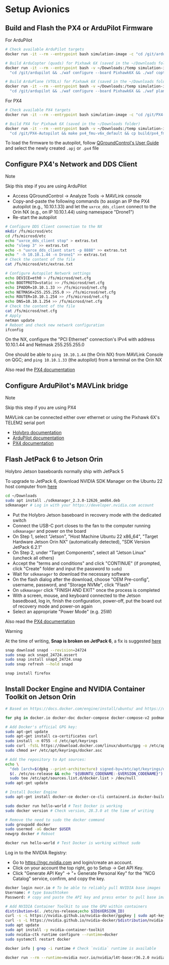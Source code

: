 # Setup Avionics

## Build and Flash the PX4 or ArduPilot Firmware

For ArduPilot

```sh
# Check available ArduPilot targets
docker run -it --rm --entrypoint bash simulation-image -c "cd /git/ardupilot && ./waf list_boards"

# Build ArduCopter (quads) for Pixhawk 6X (saved in the ~/Downloads folder)
docker run -it --rm --entrypoint bash -v ~/Downloads:/temp simulation-image -c \
  "cd /git/ardupilot && ./waf configure --board Pixhawk6X && ./waf copter && cp build/Pixhawk6X/bin/*.apj /temp/"

# Build ArduPlane (VTOLs) for Pixhawk 6X (saved in the ~/Downloads folder)
docker run -it --rm --entrypoint bash -v ~/Downloads:/temp simulation-image -c \
  "cd /git/ardupilot && ./waf configure --board Pixhawk6X && ./waf plane && cp build/Pixhawk6X/bin/*.apj /temp/"
```

For PX4

```sh
# Check available PX4 targets
docker run -it --rm --entrypoint bash simulation-image -c "cd /git/PX4-Autopilot && make list_config_targets"

# Build PX4 for Pixhawk 6X (saved in the ~/Downloads folder)
docker run -it --rm --entrypoint bash -v ~/Downloads:/temp simulation-image -c \
  "cd /git/PX4-Autopilot && make px4_fmu-v6x_default && cp build/px4_fmu-v6x_default/*.px4 /temp/"
```

To load the firmware to the autopilot, follow [QGroundControl's User Guide](https://docs.qgroundcontrol.com/Stable_V5.0/en/qgc-user-guide/setup_view/firmware.html) and select the newly created `.apj` or `.px4` file

## Configure PX4's Network and DDS Client

> [!NOTE]
> Skip this step if you are using ArduPilot

- Access QGroundControl -> Analyze Tools -> MAVLink console
- Copy-and-paste the following commands (to assign an IP the PX4 autopilot (e.g., 10.10.1.33) and let the `uxrce_dds_client` connect to the Orin NX (e.g., on IP 10.10.1.44) using namespace "Drone1")
- Re-start the autopilot 

```sh
# Configure DDS Client connection to the NX
mkdir /fs/microsd/etc
cd /fs/microsd/etc
echo "uxrce_dds_client stop" > extras.txt
echo "sleep 3" >> extras.txt
echo -n "uxrce_dds_client start -p 8888" >> extras.txt
echo " -h 10.10.1.44 -n Drone1" >> extras.txt
# Check the content of the file
cat /fs/microsd/etc/extras.txt

# Configure Autopilot Network settings
echo DEVICE=eth0 > /fs/microsd/net.cfg
echo BOOTPROTO=static >> /fs/microsd/net.cfg
echo IPADDR=10.10.1.33 >> /fs/microsd/net.cfg
echo NETMASK=255.255.255.0 >> /fs/microsd/net.cfg
echo ROUTER=10.10.1.254 >> /fs/microsd/net.cfg
echo DNS=10.10.1.254 >> /fs/microsd/net.cfg
# Check the content of the file
cat /fs/microsd/net.cfg
# Apply
netman update
# Reboot and check new network configuration
ifconfig
```

On the NX, configure the "PCI Ethernet" connection's IPv4 with address 10.10.1.44 and Netmask 255.255.255.0

One should be able to `ping 10.10.1.44` (the Orin NX) from MAVLink Console on QGC; and `ping 10.10.1.33` (the autopilot) from a terminal on the Orin NX

Also read the [PX4 documentation](https://github.com/PX4/PX4-Autopilot/blob/main/docs/en/companion_computer/holybro_pixhawk_jetson_baseboard.md#ethernet-setup-using-netplan)

## Configure ArduPilot's MAVLink bridge

> [!NOTE]
> Skip this step if you are using PX4

MAVLink can be connected either over ethernet or using the Pixhawk 6X's TELEM2 serial port

- [Holybro documentation](https://docs.holybro.com/autopilot/pixhawk-baseboards/pixhawk-jetson-baseboard/mavlink-bridge)
- [ArduPilot documentation](https://ardupilot.org/copter/docs/common-serial-options.html)
- [PX4 documentation](https://github.com/PX4/PX4-Autopilot/blob/main/docs/en/companion_computer/holybro_pixhawk_jetson_baseboard.md#mavlink-setup)

## Flash JetPack 6 to Jetson Orin

Holybro Jetson baseboards normally ship with JetPack 5

To upgrade to JetPack 6, download NVIDIA SDK Manager on the Ubuntu 22 host computer from [here](https://developer.nvidia.com/sdk-manager#installation_get_started)

```sh
cd ~/Downloads
sudo apt install ./sdkmanager_2.3.0-12626_amd64.deb 
sdkmanager # Log in with your https://developer.nvidia.com account 
```

- Put the Holybro Jetson baseboard in recovery mode with the dedicated switch
- Connect the USB-C port closes to the fan to the computer running `sdkmanager` and power on the board
- On Step 1, select "Jetson", "Host Machine Ubuntu 22 x86_64", "Target Hardware Jetson Orin NX" (automatically detected), "SDK Version JetPack 6.2.1"
- On Step 2, under "Target Components", select all "Jetson Linux" (uncheck all others)
- Accept the "terms and conditions" and click "CONTINUE" (if prompted, click "Create" folder and input the password to `sudo`)
- Wait for `sdkmanager` to download the necessary software
- On the flash dialog after the download, choose "OEM Pre-config", username, password, and "Storage NVMe", click "Flash"
- On `sdkmanager` click "FINISH AND EXIT" once the process is completed
- With a screen, mouse, and keyboard connected to the Jetson basedboad, log in, finish the configuration, power-off, put the board out of recovery mode and power-on again
- Select an appropriate "Power Mode" (e.g. 25W)

Also read the [PX4 documentation](https://github.com/PX4/PX4-Autopilot/blob/main/docs/en/companion_computer/holybro_pixhawk_jetson_baseboard.md#flashing-the-jetson-board)

> [!WARNING]
> At the time of writing, **Snap is broken on JetPack 6**, a fix is suggested [here](https://forums.developer.nvidia.com/t/chromium-other-browsers-not-working-after-flashing-or-updating-heres-why-and-quick-fix/338891)
> ```sh
> snap download snapd --revision=24724
> sudo snap ack snapd_24724.assert
> sudo snap install snapd_24724.snap
> sudo snap refresh --hold snapd
> 
> snap install firefox
> ```

## Install Docker Engine and NVIDIA Container Toolkit on Jetson Orin

```sh
# Based on https://docs.docker.com/engine/install/ubuntu/ and https://docs.docker.com/engine/install/linux-postinstall/

for pkg in docker.io docker-doc docker-compose docker-compose-v2 podman-docker containerd runc; do sudo apt-get remove $pkg; done # none should be there

# Add Docker's official GPG key:
sudo apt-get update
sudo apt-get install ca-certificates curl
sudo install -m 0755 -d /etc/apt/keyrings
sudo curl -fsSL https://download.docker.com/linux/ubuntu/gpg -o /etc/apt/keyrings/docker.asc
sudo chmod a+r /etc/apt/keyrings/docker.asc

# Add the repository to Apt sources:
echo \
  "deb [arch=$(dpkg --print-architecture) signed-by=/etc/apt/keyrings/docker.asc] https://download.docker.com/linux/ubuntu \
  $(. /etc/os-release && echo "${UBUNTU_CODENAME:-$VERSION_CODENAME}") stable" | \
  sudo tee /etc/apt/sources.list.d/docker.list > /dev/null
sudo apt-get update

# Install Docker Engine
sudo apt-get install docker-ce docker-ce-cli containerd.io docker-buildx-plugin docker-compose-plugin

sudo docker run hello-world # Test Docker is working
sudo docker version # Check version, 28.3.0 at the time of writing

# Remove the need to sudo the docker command
sudo groupadd docker
sudo usermod -aG docker $USER
newgrp docker # Reboot

docker run hello-world # Test Docker is working without sudo
```

Log in to the NVIDIA Registry:

- Go to https://ngc.nvidia.com and login/create an account.
- Click on your account the top right, go to Setup -> Get API Key.
- Click "Generate API Key" -> "+ Generate Personal Key" for the "NCG Catalog" service, confirm, and copy the key.

```sh
docker login nvcr.io # To be able to reliably pull NVIDIA base images
Username: # type $oauthtoken
Password: # copy and paste the API key and press enter to pull base images from nvcr.io/
```

```sh
# Add NVIDIA Container Toolkit to use the GPU within containers
distribution=$(. /etc/os-release;echo $ID$VERSION_ID)
curl -s -L https://nvidia.github.io/nvidia-docker/gpgkey | sudo apt-key add -
curl -s -L https://nvidia.github.io/nvidia-docker/$distribution/nvidia-docker.list | sudo tee /etc/apt/sources.list.d/nvidia-docker.list
sudo apt update
sudo apt install -y nvidia-container-toolkit
sudo nvidia-ctk runtime configure --runtime=docker
sudo systemctl restart docker

docker info | grep -i runtime # Check `nvidia` runtime is available

docker run --rm --runtime=nvidia nvcr.io/nvidia/l4t-base:r36.2.0 nvidia-smi # Test nvidia-smi works in a container with Linux4Tegra
```
